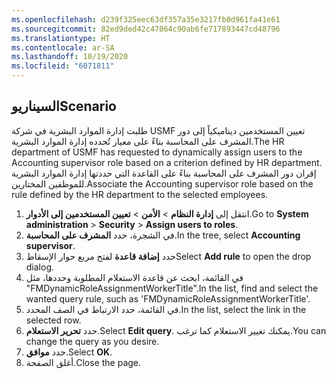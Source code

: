 ```yaml
---
ms.openlocfilehash: d239f325eec63df357a35e3217fb0d961fa41e61
ms.sourcegitcommit: 82ed9ded42c47064c90ab6fe717893447cd48796
ms.translationtype: HT
ms.contentlocale: ar-SA
ms.lasthandoff: 10/19/2020
ms.locfileid: "6071811"
---
```

## <a name="scenario"></a><span data-ttu-id="9d2fd-101">السيناريو</span><span class="sxs-lookup"><span data-stu-id="9d2fd-101">Scenario</span></span>
<span data-ttu-id="9d2fd-102">طلبت إدارة الموارد البشرية في شركة USMF تعيين المستخدمين ديناميكياً إلى دور المشرف على المحاسبة بناءً على معيار تُحدده إدارة الموارد البشرية.</span><span class="sxs-lookup"><span data-stu-id="9d2fd-102">The HR department of USMF has requested to dynamically assign users to the Accounting supervisor role based on a criterion defined by HR department.</span></span> <span data-ttu-id="9d2fd-103">إقران دور المشرف على المحاسبة بناءً على القاعدة التي حددتها إدارة الموارد البشرية للموظفين المختارين.</span><span class="sxs-lookup"><span data-stu-id="9d2fd-103">Associate the Accounting supervisor role based on the rule defined by the HR department to the selected employees.</span></span>

1. <span data-ttu-id="9d2fd-104">انتقل إلى **إدارة النظام** > **الأمن** > **تعيين المستخدمين إلى الأدوار**.</span><span class="sxs-lookup"><span data-stu-id="9d2fd-104">Go to **System administration** > **Security** > **Assign users to roles**.</span></span>
1. <span data-ttu-id="9d2fd-105">في الشجرة، حدد **المشرف على المحاسبة**.</span><span class="sxs-lookup"><span data-stu-id="9d2fd-105">In the tree, select **Accounting supervisor**.</span></span>
1. <span data-ttu-id="9d2fd-106">حدد **إضافة قاعدة** لفتح مربع حوار الإسقاط</span><span class="sxs-lookup"><span data-stu-id="9d2fd-106">Select **Add rule** to open the drop dialog.</span></span>
1. <span data-ttu-id="9d2fd-107">في القائمة، ابحث عن قاعدة الاستعلام المطلوبة وحددها، مثل "FMDynamicRoleAssignmentWorkerTitle".</span><span class="sxs-lookup"><span data-stu-id="9d2fd-107">In the list, find and select the wanted query rule, such as 'FMDynamicRoleAssignmentWorkerTitle'.</span></span> 
1. <span data-ttu-id="9d2fd-108">في القائمة، حدد الارتباط في الصف المحدد.</span><span class="sxs-lookup"><span data-stu-id="9d2fd-108">In the list, select the link in the selected row.</span></span>
1. <span data-ttu-id="9d2fd-109">حدد **تحرير الاستعلام**.</span><span class="sxs-lookup"><span data-stu-id="9d2fd-109">Select **Edit query**.</span></span> <span data-ttu-id="9d2fd-110">يمكنك تغيير الاستعلام كما ترغب.</span><span class="sxs-lookup"><span data-stu-id="9d2fd-110">You can change the query as you desire.</span></span>
1. <span data-ttu-id="9d2fd-111">حدد **موافق**.</span><span class="sxs-lookup"><span data-stu-id="9d2fd-111">Select **OK**.</span></span>
1. <span data-ttu-id="9d2fd-112">أغلق الصفحة.</span><span class="sxs-lookup"><span data-stu-id="9d2fd-112">Close the page.</span></span>



